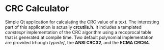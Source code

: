 # CRC Calculator

Simple Qt application for calculating the CRC value of a text.
The interesting part of this application is actually **crcutils.h**.
It includes a templated *constexpr* implementation of the CRC algorithm
using a recoprocal table that is generated at compile time.
Two default polynomial implementation are provided trhough *typedef*, the **ANSI CRC32**, and the **ECMA CRC64**.
